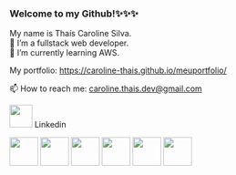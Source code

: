 <h3>Welcome to my Github!✨✨✨</h3>

My name is Thaís Caroline Silva.<br>
🔭 I’m a fullstack web developer.<br>
🌱 I’m currently learning AWS.

My portfolio: https://caroline-thais.github.io/meuportfolio/

📫 How to reach me: caroline.thais.dev@gmail.com 
<!--Links para linkedin e gmail:-->
<a href="https://www.linkedin.com/in/thais-caroline-silva/" rel="nofollow"><img src="https://cdn-icons-png.flaticon.com/512/1400/1400486.png" height="40em" target="_blank"></a> Linkedin
&nbsp;&nbsp;
<!--<a href="mailto:caroline.thais.dev@gmail.com"><img src="https://cdn-icons.flaticon.com/png/512/5942/premium/5942471.png?token=exp=1651877834~hmac=125bb0f8997c5feb4bb50c11180dee80" height="45em" target="_blank"></a>-->



<div display="inline">
<img src="https://cdn-icons-png.flaticon.com/512/919/919825.png" height="50em">
<img src="https://cdn-icons-png.flaticon.com/512/919/919828.png" height="50em">
<img src="https://cdn-icons-png.flaticon.com/512/524/524545.png" height="50em">
<img src="https://cdn-icons-png.flaticon.com/512/524/524554.png" height="50em">
<img src="https://cdn-icons-png.flaticon.com/512/919/919836.png" height="50em">
<img src="https://cdn-icons-png.flaticon.com/512/603/603197.png" height="50em">
</div>

<!--Here are some ideas to get you started:

- 🔭 I’m currently working on ...
- 🌱 I’m currently learning ...
- 👯 I’m looking to collaborate on ...
- 🤔 I’m looking for help with ...
- 💬 Ask me about ...
- 📫 How to reach me: ...
- 😄 Pronouns: ...
- ⚡ Fun fact: ...
-->
